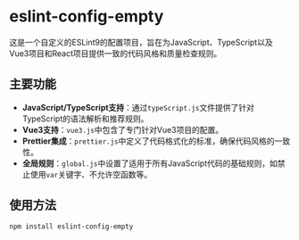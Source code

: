 # eslint-config-empty

这是一个自定义的ESLint9的配置项目，旨在为JavaScript、TypeScript以及Vue3项目和React项目提供一致的代码风格和质量检查规则。

## 主要功能

- **JavaScript/TypeScript支持**：通过`typeScript.js`文件提供了针对TypeScript的语法解析和推荐规则。
- **Vue3支持**：`vue3.js`中包含了专门针对Vue3项目的配置。
- **Prettier集成**：`prettier.js`中定义了代码格式化的标准，确保代码风格的一致性。
- **全局规则**：`global.js`中设置了适用于所有JavaScript代码的基础规则，如禁止使用`var`关键字、不允许空函数等。

## 使用方法

`npm install eslint-config-empty`
